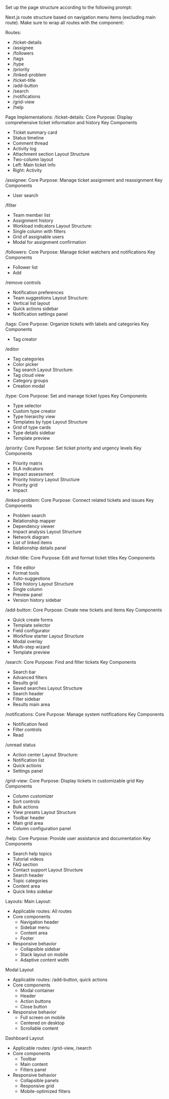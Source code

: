 Set up the page structure according to the following prompt:
   
<page-structure-prompt>
Next.js route structure based on navigation menu items (excluding main route). Make sure to wrap all routes with the component:

Routes:
- /ticket-details
- /assignee
- /followers
- /tags
- /type
- /priority
- /linked-problem
- /ticket-title
- /add-button
- /search
- /notifications
- /grid-view
- /help

Page Implementations:
/ticket-details:
Core Purpose: Display comprehensive ticket information and history
Key Components
- Ticket summary card
- Status timeline
- Comment thread
- Activity log
- Attachment section
Layout Structure
- Two-column layout
- Left: Main ticket info
- Right: Activity

/assignee:
Core Purpose: Manage ticket assignment and reassignment
Key Components
- User search

/filter
- Team member list
- Assignment history
- Workload indicators
Layout Structure:
- Single column with filters
- Grid of assignable users
- Modal for assignment confirmation

/followers:
Core Purpose: Manage ticket watchers and notifications
Key Components
- Follower list
- Add

/remove controls
- Notification preferences
- Team suggestions
Layout Structure:
- Vertical list layout
- Quick actions sidebar
- Notification settings panel

/tags:
Core Purpose: Organize tickets with labels and categories
Key Components
- Tag creator

/editor
- Tag categories
- Color picker
- Tag search
Layout Structure:
- Tag cloud view
- Category groups
- Creation modal

/type:
Core Purpose: Set and manage ticket types
Key Components
- Type selector
- Custom type creator
- Type hierarchy view
- Templates by type
Layout Structure
- Grid of type cards
- Type details sidebar
- Template preview

/priority:
Core Purpose: Set ticket priority and urgency levels
Key Components
- Priority matrix
- SLA indicators
- Impact assessment
- Priority history
Layout Structure
- Priority grid
- Impact

/linked-problem:
Core Purpose: Connect related tickets and issues
Key Components
- Problem search
- Relationship mapper
- Dependency viewer
- Impact analysis
Layout Structure
- Network diagram
- List of linked items
- Relationship details panel

/ticket-title:
Core Purpose: Edit and format ticket titles
Key Components
- Title editor
- Format tools
- Auto-suggestions
- Title history
Layout Structure
- Single column
- Preview panel
- Version history sidebar

/add-button:
Core Purpose: Create new tickets and items
Key Components
- Quick create forms
- Template selector
- Field configurator
- Workflow starter
Layout Structure
- Modal overlay
- Multi-step wizard
- Template preview

/search:
Core Purpose: Find and filter tickets
Key Components
- Search bar
- Advanced filters
- Results grid
- Saved searches
Layout Structure
- Search header
- Filter sidebar
- Results main area

/notifications:
Core Purpose: Manage system notifications
Key Components
- Notification feed
- Filter controls
- Read

/unread status
- Action center
Layout Structure:
- Notification list
- Quick actions
- Settings panel

/grid-view:
Core Purpose: Display tickets in customizable grid
Key Components
- Column customizer
- Sort controls
- Bulk actions
- View presets
Layout Structure
- Toolbar header
- Main grid area
- Column configuration panel

/help:
Core Purpose: Provide user assistance and documentation
Key Components
- Search help topics
- Tutorial videos
- FAQ section
- Contact support
Layout Structure
- Search header
- Topic categories
- Content area
- Quick links sidebar

Layouts:
Main Layout:
- Applicable routes: All routes
- Core components
  - Navigation header
  - Sidebar menu
  - Content area
  - Footer
- Responsive behavior
  - Collapsible sidebar
  - Stack layout on mobile
  - Adaptive content width

Modal Layout
- Applicable routes: /add-button, quick actions
- Core components
  - Modal container
  - Header
  - Action buttons
  - Close button
- Responsive behavior
  - Full screen on mobile
  - Centered on desktop
  - Scrollable content

Dashboard Layout
- Applicable routes: /grid-view, /search
- Core components
  - Toolbar
  - Main content
  - Filters panel
- Responsive behavior
  - Collapsible panels
  - Responsive grid
  - Mobile-optimized filters
</page-structure-prompt>